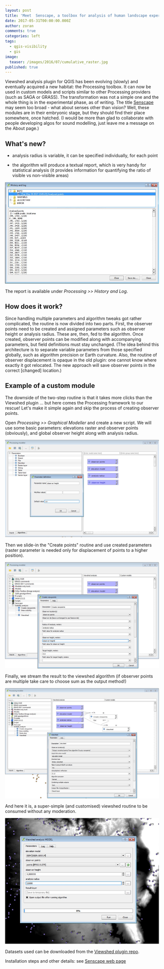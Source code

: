 ```yaml
---
layout: post
title: 'Meet  Senscape, a toolbox for analysis of human landscape experience'
date: 2017-05-31T00:00:00.000Z
author: zoran
comments: true
categories: left
tags:
  - qgis-visibility
  - gis
image:
  teaser: /images/2016/07/cumulative_raster.jpg
published: true
---
```

  
Viewshed analysis plugin for QGIS has been evolving (slowly) and eventually acquired a new habitat: the Processing toolbox. It can now be used in custom models and scripts similar to other Processing providers (such as SAGA  or GRASS). The transformation was not a simple one and the whole thing is in the experimental phase, as of writing. The title [Senscape](/senscape/) may seem too broad - what about senses other than vision? Well, these modules are in their embryonic stage, but they should find their place somewhere, once hatched. (I would be more than glad to collaborate with people developing algos for sound modelling, just leave me a message on the About page.)

## What's new?

  - analysis radius is variable, it can be specified individually, for each point
  
  - the algorithm will produce a textual report, which is very handy for statistical analysis (it provides information for quantifying the ratio of visible vs non-visible areas)
  
![Info window](/images/2017/05/Clipboard001.jpg)

The report is available under *Processing >> History and Log*.

## How does it work?

Since handling multiple parameters and algorithm tweaks got rather complicated, the routine is now divided into two parts. First, the observer points need to be created and assigned parameters such as observer height or analysis radius. These are, then, fed to the algorithm. Once created, observer points can be modified along with accompanying parameters, but field definitions must stay unchanged. (The idea behind this architecture is to separate variable parameters from those specified globally, such as algorithm precision or Earth curvature. Also, the routine of observer displacement is opaque in the old plugin: one cannot know where exactly it got relocated. The new approach will save observer points in the correct [changed] location.)

## Example of a custom module

The downside of the two-step routine is that it takes more clicks than the Viewshed plugin ... but here comes the Processing framework to our rescue! Let's make it simple again and skip the process of creating observer points.

Open *Processing >> Graphical Modeller* and create a new script. We will use some basic parameters: elevations raster and observer points (obviously), and global observer height along with analysis radius.

![model - step 1](/images/2017/05/Clipboard01.jpg)

Then we slide-in the "Create points" routine and use created parameters (raster parameter is needed only for displacement of points to a higher position).

![model - step 2](/images/2017/05/Clipboard02.jpg)

Finally, we stream the result to the viewshed algorithm (if observer points are multiple take care to choose sum as the output method!)

![model - step 3](/images/2017/05/Clipboard03.jpg)

And here it is, a super-simple (and customised) viewshed routine to be consumed without any moderation.

![model - step 4](/images/2017/05/Clipboard05.jpg)


Datasets used can be downloaded from the [Viewshed plugin repo](https://github.com/zoran-cuckovic/QGIS-visibility-analysis/tree/test-data).

Installation steps and other details: see [Senscape web page](/senscape/)
